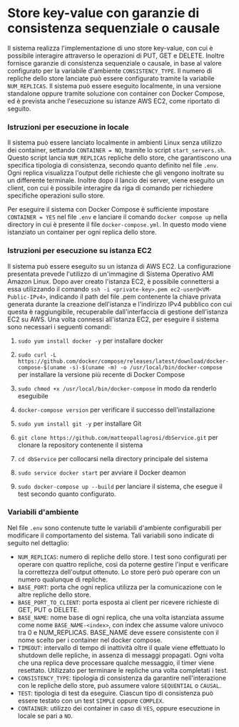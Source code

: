 # Store key-value con garanzie di consistenza sequenziale o causale
Il sistema realizza l'implementazione di uno store key-value, con cui è possibile interagire attraverso le operazioni di PUT, GET e DELETE.
Inoltre fornisce garanzie di consistenza sequenziale o causale, in base al valore configurato per la variabile d'ambiente `CONSISTENCY_TYPE`.
Il numero di repliche dello store lanciate può essere configurato tramite la variabile `NUM_REPLICAS`.
Il sistema può essere eseguito localmente, in una versione standalone oppure tramite soluzione con container con Docker Compose, ed è prevista anche l'esecuzione su istanze AWS EC2, come riportato di seguito.

### Istruzioni per esecuzione in locale
Il sistema può essere lanciato localmente in ambienti Linux senza utilizzo dei container, settando `CONTAINER = NO`, tramite lo script `start_servers.sh`.
Questo script lancia `NUM_REPLICAS` repliche dello store, che garantiscono una specifica tipologia di consistenza, secondo quanto definito nel file `.env`.
Ogni replica visualizza l'output delle richieste che gli vengono inoltrate su un differente terminale. Inoltre dopo il lancio dei server, viene eseguito un client, con cui è possibile interagire da riga di comando per richiedere specifiche operazioni sullo store.

Per eseguire il sistema con Docker Compose è sufficiente impostare `CONTAINER = YES` nel file `.env` e lanciare il comando `docker compose up` nella directory in cui è presente il file `docker-compose.yml`.
In questo modo viene istanziato un container per ogni replica dello store.


### Istruzioni per esecuzione su istanza EC2
Il sistema può essere eseguito su un istanza di AWS EC2. 
La configurazione presentata prevede l'utilizzo di un'immagine di Sistema Operativo AMI Amazon Linux.
Dopo aver creato l'istanza EC2, è possibile connettersi a essa utilizzando il comando `ssh -i <private-key>.pem ec2-user@<VM-Public-IPv4>`, indicando il path del file .pem contenente la chiave privata generata durante la creazione dell'istanza e l'indirizzo IPv4 pubblico con cui questa è raggiungibile, recuperabile dall'interfaccia di gestione dell'istanza EC2 su AWS.
Una volta connessi all'istanza EC2, per eseguire il sistema sono necessari i seguenti comandi:

1. `sudo yum install docker -y` per installare docker

2. `sudo curl -L https://github.com/docker/compose/releases/latest/download/docker-compose-$(uname -s)-$(uname -m) -o /usr/local/bin/docker-compose` per installare la versione più recente di Docker Compose

3. `sudo chmod +x /usr/local/bin/docker-compose` in modo da renderlo eseguibile

4. `docker-compose version` per verificare il successo dell'installazione

5. `sudo yum install git -y` per installare Git

6. `git clone https://github.com/matteopallagrosi/dbService.git` per clonare la repository contenente il sistema

7. `cd dbService` per collocarsi nella directory principale del sistema

8. `sudo service docker start` per avviare il Docker deamon

9. `sudo docker-compose up --build` per lanciare il sistema, che esegue il test secondo quanto configurato.

### Variabili d'ambiente
Nel file `.env` sono contenute tutte le variabili d'ambiente configurabili per modificare il comportamento del sistema.
Tali variabili sono indicate di seguito nel dettaglio:

- `NUM_REPLICAS`: numero di repliche dello store. I test sono configurati per operare con quattro repliche, così da poterne gestire l'input e verificare la correttezza dell'output ottenuto. Lo store però può operare con un numero qualunque di repliche. 
- `BASE_PORT`: porta che ogni replica utilizza per la comunicazione con le altre repliche dello store.
- `BASE_PORT_TO_CLIENT`: porta esposta ai client per ricevere richieste di GET, PUT o DELETE.
- `BASE_NAME`: nome base di ogni replica, che una volta istanziata assume come nome `BASE_NAME-<index>`, con index che assume valore univoco tra 0 e NUM_REPLICAS. BASE_NAME deve essere consistente con il nome scelto per i container nel docker compose.
- `TIMEOUT`: intervallo di tempo di inattività oltre il quale viene effettuato lo shutdown delle repliche, in assenza di messaggi propagati. Ogni volta che una replica deve processare qualche messaggio, il timer viene resettato. Utilizzato per terminare le repliche una volta completati i test.
- `CONSISTENCY_TYPE`: tipologia di consistenza da garantire nell'interazione con le repliche dello store, può assumere valore `SEQUENTIAL` o `CAUSAL`.
- `TEST`: tipologia di test da eseguire. Ciascun tipo di consistenza può essere testato con un test `SIMPLE` oppure `COMPLEX`.
- `CONTAINER`: utilizzo dei container in caso di `YES`, oppure esecuzione in locale se pari a `NO`.
